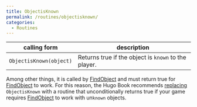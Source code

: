 ```yaml
---
title: ObjectisKnown
permalink: /routines/objectisknown/
categories: 
  - Routines
---
```


| calling form            | description                                          |
|-------------------------|------------------------------------------------------|
| `ObjectisKnown(object)` | Returns true if the object is `known` to the player. |

Among other things, it is called by [FindObject](FindObject)
and must return true for [FindObject](FindObject) to work.
For this reason, the Hugo Book recommends
[replacing](Replace) `ObjectisKnown` with a routine that
unconditionally returns true if your game requires
[FindObject](FindObject) to work with un`known` objects.
